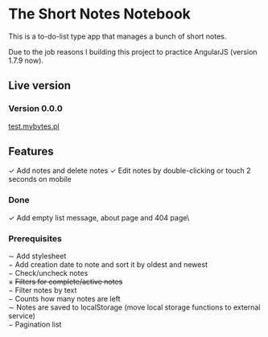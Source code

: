 # The Short Notes Notebook

This is a to-do-list type app that manages a bunch of short notes.

Due to the job reasons I building this project to practice AngularJS (version 1.7.9 now).

## Live version

### Version 0.0.0

[test.mybytes.pl](http://test.mybytes.pl)

## Features

&check; Add notes and delete notes
&check; Edit notes by double-clicking or touch 2 seconds on mobile

### Done 

&check; Add empty list message, about page and 404 page\

### Prerequisites

&Tilde; Add stylesheet\
&minus; Add creation date to note and sort it by oldest and newest\
&minus; Check/uncheck notes\
&times; <del>Filters for complete/active notes</del>\
&minus; Filter notes by text\
&minus; Counts how many notes are left\
&Tilde; Notes are saved to localStorage (move local storage functions to external service)\
&minus; Pagination list